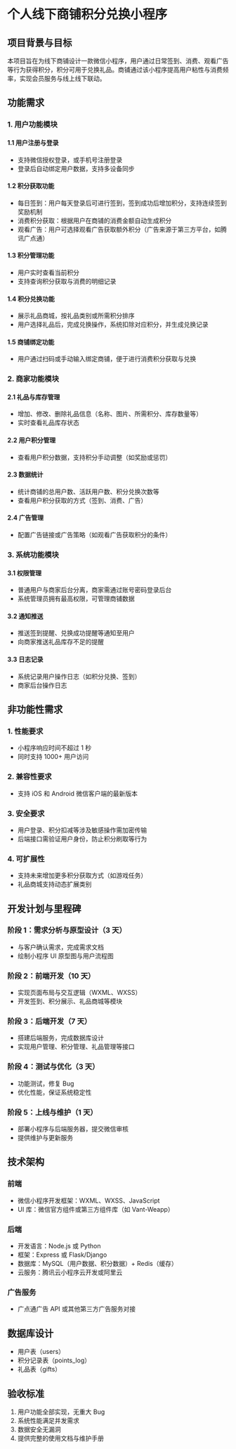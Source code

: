 # 个人线下商铺积分兑换小程序

## 项目背景与目标

本项目旨在为线下商铺设计一款微信小程序，用户通过日常签到、消费、观看广告等行为获得积分，积分可用于兑换礼品。商铺通过该小程序提高用户粘性与消费频率，实现会员服务与线上线下联动。

## 功能需求

### 1. 用户功能模块

#### 1.1 用户注册与登录
* 支持微信授权登录，或手机号注册登录
* 登录后自动绑定用户数据，支持多设备同步

#### 1.2 积分获取功能
* 每日签到：用户每天登录后可进行签到，签到成功后增加积分，支持连续签到奖励机制
* 消费积分获取：根据用户在商铺的消费金额自动生成积分
* 观看广告：用户可选择观看广告获取额外积分（广告来源于第三方平台，如腾讯广点通）

#### 1.3 积分管理功能
* 用户实时查看当前积分
* 支持查询积分获取与消费的明细记录

#### 1.4 积分兑换功能
* 展示礼品商城，按礼品类别或所需积分排序
* 用户选择礼品后，完成兑换操作，系统扣除对应积分，并生成兑换记录

#### 1.5 商铺绑定功能
* 用户通过扫码或手动输入绑定商铺，便于进行消费积分获取与兑换

### 2. 商家功能模块

#### 2.1 礼品与库存管理
* 增加、修改、删除礼品信息（名称、图片、所需积分、库存数量等）
* 实时查看礼品库存状态

#### 2.2 用户积分管理
* 查看用户积分数据，支持积分手动调整（如奖励或惩罚）

#### 2.3 数据统计
* 统计商铺的总用户数、活跃用户数、积分兑换次数等
* 查看用户积分获取的方式（签到、消费、广告）

#### 2.4 广告管理
* 配置广告链接或广告策略（如观看广告获取积分的条件）

### 3. 系统功能模块

#### 3.1 权限管理
* 普通用户与商家后台分离，商家需通过账号密码登录后台
* 系统管理员拥有最高权限，可管理商铺数据

#### 3.2 通知推送
* 推送签到提醒、兑换成功提醒等通知至用户
* 向商家推送礼品库存不足的提醒

#### 3.3 日志记录
* 系统记录用户操作日志（如积分兑换、签到）
* 商家后台操作日志

## 非功能性需求

### 1. 性能要求
* 小程序响应时间不超过 1 秒
* 同时支持 1000+ 用户访问

### 2. 兼容性要求
* 支持 iOS 和 Android 微信客户端的最新版本

### 3. 安全要求
* 用户登录、积分扣减等涉及敏感操作需加密传输
* 后端接口需验证用户身份，防止积分刷取等行为

### 4. 可扩展性
* 支持未来增加更多积分获取方式（如游戏任务）
* 礼品商城支持动态扩展类别

## 开发计划与里程碑

### 阶段 1：需求分析与原型设计（3 天）
* 与客户确认需求，完成需求文档
* 绘制小程序 UI 原型图与用户流程图

### 阶段 2：前端开发（10 天）
* 实现页面布局与交互逻辑（WXML、WXSS）
* 开发签到、积分展示、礼品商城等模块

### 阶段 3：后端开发（7 天）
* 搭建后端服务，完成数据库设计
* 实现用户管理、积分管理、礼品管理等接口

### 阶段 4：测试与优化（3 天）
* 功能测试，修复 Bug
* 优化性能，保证系统稳定性

### 阶段 5：上线与维护（1 天）
* 部署小程序与后端服务器，提交微信审核
* 提供维护与更新服务

## 技术架构

### 前端
* 微信小程序开发框架：WXML、WXSS、JavaScript
* UI 库：微信官方组件或第三方组件库（如 Vant-Weapp）

### 后端
* 开发语言：Node.js 或 Python
* 框架：Express 或 Flask/Django
* 数据库：MySQL（用户数据、积分数据）+ Redis（缓存）
* 云服务：腾讯云小程序云开发或阿里云

### 广告服务
* 广点通广告 API 或其他第三方广告服务对接

## 数据库设计
* 用户表（users）
* 积分记录表（points_log）
* 礼品表（gifts）

## 验收标准
1. 用户功能全部实现，无重大 Bug
2. 系统性能满足并发需求
3. 数据安全无漏洞
4. 提供完整的使用文档与维护手册
